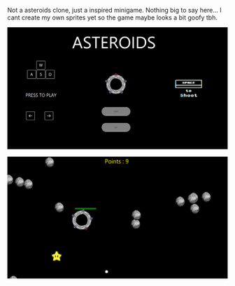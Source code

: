 
Not a asteroids clone, just a inspired minigame. Nothing big to say here...
I cant create my own sprites yet so the game maybe looks a bit goofy tbh.

![Startscreen](src/main/resources/imgs/ReadmeImgs/READMEPICTURE1.png)

![Game](src/main/resources/imgs/ReadmeImgs/READMEPICTURE2.png)




